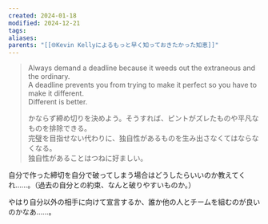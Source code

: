 ```yaml
---
created: 2024-01-18
modified: 2024-12-21
tags: 
aliases: 
parents: "[[🌐Kevin Kellyによるもっと早く知っておきたかった知恵]]"
---
```

> Always demand a deadline because it weeds out the extraneous and the ordinary.   
> A deadline prevents you from trying to make it perfect so you have to make it different.  
> Different is better.
>
> かならず締め切りを決めよう。そうすれば、ピントがズレたものや平凡なものを排除できる。  
> 完璧を目指せない代わりに、独自性があるものを生み出さなくてはならなくなる。  
> 独自性があることはつねに好ましい。

自分で作った締切を自分で破ってしまう場合はどうしたらいいのか教えてくれ……。（過去の自分との約束、なんと破りやすいものか。）

やはり自分以外の相手に向けて宣言するか、誰か他の人とチームを組むのが良いのかなあ……。